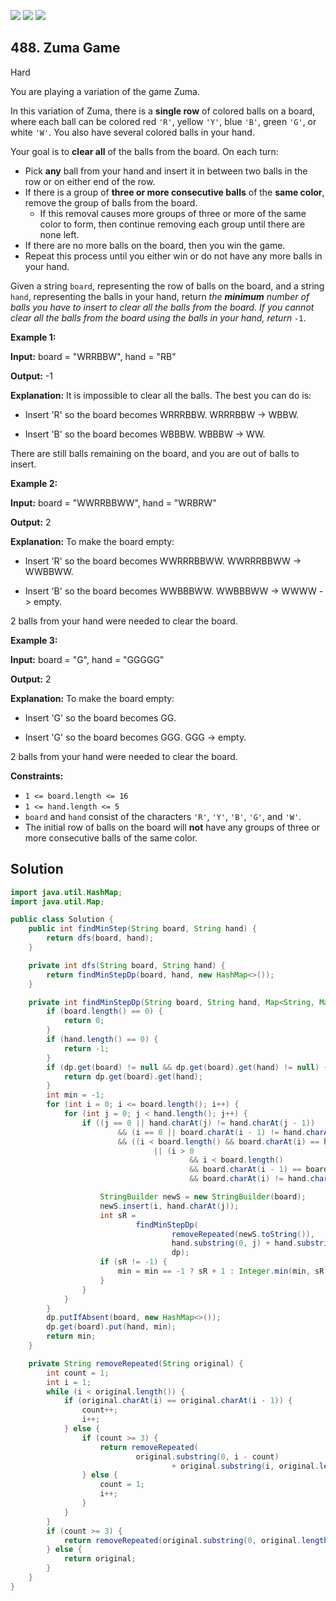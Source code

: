 [![](https://img.shields.io/github/stars/javadev/LeetCode-in-Java?label=Stars&style=flat-square)](https://github.com/javadev/LeetCode-in-Java)
[![](https://img.shields.io/github/forks/javadev/LeetCode-in-Java?label=Fork%20me%20on%20GitHub%20&style=flat-square)](https://github.com/javadev/LeetCode-in-Java/fork)
[![](https://img.shields.io/badge/-LeetCode%20in%20Kotlin-blue?style=flat-square)](https://github.com/javadev/LeetCode-in-Kotlin)

## 488\. Zuma Game

Hard

You are playing a variation of the game Zuma.

In this variation of Zuma, there is a **single row** of colored balls on a board, where each ball can be colored red `'R'`, yellow `'Y'`, blue `'B'`, green `'G'`, or white `'W'`. You also have several colored balls in your hand.

Your goal is to **clear all** of the balls from the board. On each turn:

*   Pick **any** ball from your hand and insert it in between two balls in the row or on either end of the row.
*   If there is a group of **three or more consecutive balls** of the **same color**, remove the group of balls from the board.
    *   If this removal causes more groups of three or more of the same color to form, then continue removing each group until there are none left.
*   If there are no more balls on the board, then you win the game.
*   Repeat this process until you either win or do not have any more balls in your hand.

Given a string `board`, representing the row of balls on the board, and a string `hand`, representing the balls in your hand, return _the **minimum** number of balls you have to insert to clear all the balls from the board. If you cannot clear all the balls from the board using the balls in your hand, return_ `-1`.

**Example 1:**

**Input:** board = "WRRBBW", hand = "RB"

**Output:** -1

**Explanation:** It is impossible to clear all the balls. The best you can do is:

- Insert 'R' so the board becomes WRRRBBW. WRRRBBW -> WBBW.

- Insert 'B' so the board becomes WBBBW. WBBBW -> WW.

There are still balls remaining on the board, and you are out of balls to insert.

**Example 2:**

**Input:** board = "WWRRBBWW", hand = "WRBRW"

**Output:** 2

**Explanation:** To make the board empty:

- Insert 'R' so the board becomes WWRRRBBWW. WWRRRBBWW -> WWBBWW.

- Insert 'B' so the board becomes WWBBBWW. WWBBBWW -> WWWW -> empty.

2 balls from your hand were needed to clear the board.

**Example 3:**

**Input:** board = "G", hand = "GGGGG"

**Output:** 2

**Explanation:** To make the board empty:

- Insert 'G' so the board becomes GG.

- Insert 'G' so the board becomes GGG. GGG -> empty.

2 balls from your hand were needed to clear the board.

**Constraints:**

*   `1 <= board.length <= 16`
*   `1 <= hand.length <= 5`
*   `board` and `hand` consist of the characters `'R'`, `'Y'`, `'B'`, `'G'`, and `'W'`.
*   The initial row of balls on the board will **not** have any groups of three or more consecutive balls of the same color.

## Solution

```java
import java.util.HashMap;
import java.util.Map;

public class Solution {
    public int findMinStep(String board, String hand) {
        return dfs(board, hand);
    }

    private int dfs(String board, String hand) {
        return findMinStepDp(board, hand, new HashMap<>());
    }

    private int findMinStepDp(String board, String hand, Map<String, Map<String, Integer>> dp) {
        if (board.length() == 0) {
            return 0;
        }
        if (hand.length() == 0) {
            return -1;
        }
        if (dp.get(board) != null && dp.get(board).get(hand) != null) {
            return dp.get(board).get(hand);
        }
        int min = -1;
        for (int i = 0; i <= board.length(); i++) {
            for (int j = 0; j < hand.length(); j++) {
                if ((j == 0 || hand.charAt(j) != hand.charAt(j - 1))
                        && (i == 0 || board.charAt(i - 1) != hand.charAt(j))
                        && ((i < board.length() && board.charAt(i) == hand.charAt(j))
                                || (i > 0
                                        && i < board.length()
                                        && board.charAt(i - 1) == board.charAt(i)
                                        && board.charAt(i) != hand.charAt(j)))) {

                    StringBuilder newS = new StringBuilder(board);
                    newS.insert(i, hand.charAt(j));
                    int sR =
                            findMinStepDp(
                                    removeRepeated(newS.toString()),
                                    hand.substring(0, j) + hand.substring(j + 1, hand.length()),
                                    dp);
                    if (sR != -1) {
                        min = min == -1 ? sR + 1 : Integer.min(min, sR + 1);
                    }
                }
            }
        }
        dp.putIfAbsent(board, new HashMap<>());
        dp.get(board).put(hand, min);
        return min;
    }

    private String removeRepeated(String original) {
        int count = 1;
        int i = 1;
        while (i < original.length()) {
            if (original.charAt(i) == original.charAt(i - 1)) {
                count++;
                i++;
            } else {
                if (count >= 3) {
                    return removeRepeated(
                            original.substring(0, i - count)
                                    + original.substring(i, original.length()));
                } else {
                    count = 1;
                    i++;
                }
            }
        }
        if (count >= 3) {
            return removeRepeated(original.substring(0, original.length() - count));
        } else {
            return original;
        }
    }
}
```
